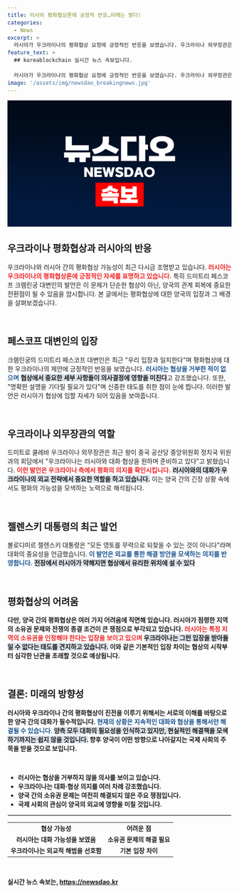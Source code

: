 ```yaml
---
title: 러시아 평화협상론에 긍정적 반응…미래는 밝다!
categories:
  - News
excerpt: >
  러시아가 우크라이나의 평화협상 요청에 긍정적인 반응을 보였습니다. 우크라이나 외무장관은 중국 방문 중 러시아와의 대화 의지를 밝혔고, 크렘린궁은 협상 가능성을 수용하겠다는 입장을 전했습니다. 그러나 양국 간의 이견이 여전해 복잡한 상황이 예고됩니다.
feature_text: >
  ## koreablockchain 실시간 뉴스 속보입니다.

  러시아가 우크라이나의 평화협상 요청에 긍정적인 반응을 보였습니다. 우크라이나 외무장관은 중국 방문 중 러시아와의 대화 의지를 밝혔고, 크렘린궁은 협상 가능성을 수용하겠다는 입장을 전했습니다. 그러나 양국 간의 이견이 여전해 복잡한 상황이 예고됩니다.
image: '/assets/img/newsdao_breakingnews.jpg'
---
```


<p><img src="/assets/img/newsdao_breakingnews.jpg" alt="koreablockchain 속보" /></p>

<h2 data-ke-size="size26">우크라이나 평화협상과 러시아의 반응</h2>

<p data-ke-size="size16">우크라이나와 러시아 간의 평화협상 가능성이 최근 다시금 조명받고 있습니다. <b><span style="color: #ee2323;">러시아는 우크라이나의 평화협상론에 긍정적인 자세를 표명하고 있습니다.</span></b> 특히 드미트리 페스코프 크렘린궁 대변인의 발언은 이 문제가 단순한 협상이 아닌, 양국의 관계 회복에 중요한 전환점이 될 수 있음을 암시합니다. 본 글에서는 평화협상에 대한 양국의 입장과 그 배경을 살펴보겠습니다.</p>

<p data-ke-size="size16">&nbsp;</p>

<h2 data-ke-size="size26">페스코프 대변인의 입장</h2>

<p data-ke-size="size16">크렘린궁의 드미트리 페스코프 대변인은 최근 "우리 입장과 일치한다"며 평화협상에 대한 우크라이나의 제안에 긍정적인 반응을 보였습니다. <b><span style="color: #1a5490;">러시아는 협상을 거부한 적이 없으며</span></b> <b><span style="background-color: #21538527;">협상에서 중요한 세부 사항들이 의사결정에 영향을 미친다</span></b>고 강조했습니다. 또한, "명확한 설명을 기다릴 필요가 있다"며 신중한 태도를 취한 점이 눈에 띕니다. 이러한 발언은 러시아가 협상에 임할 자세가 되어 있음을 보여줍니다.</p>

<p data-ke-size="size16">&nbsp;</p>

<h2 data-ke-size="size26">우크라이나 외무장관의 역할</h2>

<p data-ke-size="size16">드미트로 쿨레바 우크라이나 외무장관은 최근 왕이 중국 공산당 중앙위원회 정치국 위원과의 회담에서 "우크라이나는 러시아와 대화·협상을 원하며 준비하고 있다"고 밝혔습니다. <b><span style="color: #ee2323;">이런 발언은 우크라이나 측에서 평화의 의지를 확인시킵니다.</span></b> <b><span style="background-color: #21538527;">러시아와의 대화가 우크라이나의 외교 전략에서 중요한 역할을 하고 있습니다.</span></b> 이는 양국 간의 긴장 상황 속에서도 평화의 가능성을 모색하는 노력으로 해석됩니다.</p>

<p data-ke-size="size16">&nbsp;</p>

<h2 data-ke-size="size26">젤렌스키 대통령의 최근 발언</h2>

<p data-ke-size="size16">볼로디미르 젤렌스키 대통령은 "모든 영토를 무력으로 되찾을 수 있는 것이 아니다"라며 대화의 중요성을 언급했습니다. <b><span style="color: #1a5490;">이 발언은 외교를 통한 해결 방안을 모색하는 의지를 반영합니다.</span></b> <b><span style="background-color: #21538527;">전장에서 러시아가 약해지면 협상에서 유리한 위치에 설 수 있다</span></b고 시사한 점도 눈여겨볼 대목입니다. 이는 그간 우크라이나가 법적으로 러시아와의 평화협상을 금지했음에도 불구하고, 대화의 필요성을 인정하고 있다는 점에서 중요한 변화입니다.</p>

<p data-ke-size="size16">&nbsp;</p>

<h2 data-ke-size="size26">평화협상의 어려움</h2>

<p data-ke-size="size16">다만, 양국 간의 평화협상은 여러 가지 <b>어려움</b>에 직면해 있습니다. 러시아가 점령한 지역의 소유권 문제와 전쟁의 종결 조건이 큰 쟁점으로 부각되고 있습니다. <b><span style="color: #ee2323;">러시아는 특정 지역의 소유권을 인정해야 한다는 입장을 보이고 있으며</span></b> <b><span style="background-color: #21538527;">우크라이나는 그런 입장을 받아들일 수 없다는 태도를 견지하고 있습니다.</span></b> 이와 같은 기본적인 입장 차이는 협상의 시작부터 심각한 난관을 초래할 것으로 예상됩니다.</p>

<p data-ke-size="size16">&nbsp;</p>

<h2 data-ke-size="size26">결론: 미래의 방향성</h2>

<p data-ke-size="size16">러시아와 우크라이나 간의 평화협상이 진전을 이루기 위해서는 서로의 이해를 바탕으로 한 양국 간의 대화가 필수적입니다. <b><span style="color: #1a5490;">현재의 상황은 지속적인 대화와 협상을 통해서만 해결될 수 있습니다.</span></b> <b><span style="background-color: #21538527;">양측 모두 대화의 필요성을 인식하고 있지만, 현실적인 해결책을 모색하기까지는 쉽지 않을 것입니다.</span></b> 향후 양국이 어떤 방향으로 나아갈지는 국제 사회의 주목을 받을 것으로 보입니다.</p>

<p data-ke-size="size16">&nbsp;</p>

<ul>
<li>러시아는 협상을 거부하지 않을 의사를 보이고 있습니다.</li>
<li>우크라이나는 대화·협상 의지를 여러 차례 강조했습니다.</li>
<li>양국 간의 소유권 문제는 여전히 해결되지 않은 주요 쟁점입니다.</li>
<li>국제 사회의 관심이 양국의 외교에 영향을 미칠 것입니다.</li>
</ul>

<hr style="border: 1px solid #ddd;"/>

<table>
<tr>
<td style="text-align: center; height: 17px;"><b>협상 가능성</b></td>
<td style="text-align: center; height: 17px;"><b>어려운 점</b></td>
</tr>
<tr>
<td style="text-align: center; height: 17px;"><b>러시아는 대화 가능성을 보였음</b></td>
<td style="text-align: center; height: 17px;"><b>소유권 문제의 해결 필요</b></td>
</tr>
<tr>
<td style="text-align: center; height: 17px;"><b>우크라이나는 외교적 해법을 선호함</b></td>
<td style="text-align: center; height: 17px;"><b>기본 입장 차이</b></td>
</tr>
</table>

<p data-ke-size="size16">&nbsp;</p>
실시간 뉴스 속보는, <a href="https://newsdao.kr" rel="dofollow">https://newsdao.kr</a>


